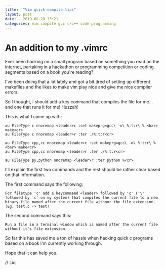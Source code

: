 ```yaml
---
title:  "Vim quick-compile tips"
layout: post
date:   2019-08-20 13:21
categories: vim compile gcc c/c++ code programming
---
```


# An addition to my .vimrc
Ever been hacking on a small program based on something you 
read on the internet, partaking in a hackathon or programming competition
or coding segments based on a book you're reading?

I've been doing that a lot lately and got a bit tired of setting up
different makefiles and the likes to make vim play nice and give me nice
compiler errors.

So I thought, I should add a key command that compiles the file for me...
and one that runs it for me! Huzzah!

This is what I came up with:
```vimscript
au FileType c nnoremap <leader>c :set makeprg=gcc\ -o\ %:t:r\ % <bar> make<cr>
au FileType c nnoremap <leader>r :ter ./%:t:r<cr>

au FileType cpp,cc nnoremap <leader>c :set makeprg=gcc\ -o\ %:t:r\ % <bar> make<cr>
au FileType cpp,cc nnoremap <leader>r :ter ./%:t:r<cr>

au FileType py,python nnoremap <leader>r :ter python %<cr>
```

I'll explain the first two commands and the rest should be rather clear
based on that information.

The first command says the following:
```
For filetype 'c' add a keycommand <leader> followed by 'c' ('\' followed by 'c' on my system) that compiles the current file to a new binary file named after the current file without the file extension. (Eg. test.c -> test)
```

The second command says this:
```
Run a file in a terminal window which is named after the current file without it's file extension.
```

So far this has saved me a ton of hassle when hacking quick c programs based on a book I'm currently
working through.

Hope that it can help you.

// Liq
